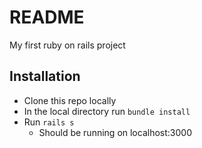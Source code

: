 # README

My first ruby on rails project

## Installation
* Clone this repo locally
* In the local directory run `bundle install`
* Run `rails s`
  * Should be running on localhost:3000
